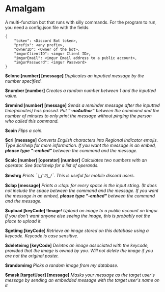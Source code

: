 # Amalgam

A multi-function bot that runs with silly commands.
For the program to run, you need a config.json file with the fields 

~~~~
{
    "token": <Discord Bot token>,
    "prefix": <any prefix>,
    "ownerID": <Owner of the bot>,
    "imgurClientID": <imgur Client ID>,
    "imgurEmail": <imgur Email address to a public account>,
    "imgurPassword": <imgur Password>
}
~~~~

**$clone [number] [message]**
*Duplicates an inputted message by the number specified.*

**$number [number]**
*Creates a random number between 1 and the inputted value.*

**$remind [number] [message]**
*Sends a reminder message after the inputted time(minutes) has passed. Put **"-noAuthor"** between the command and the number of minutes to only print the message without pinging the person who called this command.*

**$coin**
*Flips a coin.*

**$cri [message]**
*Converts English characters into Regional Indicator emojis. Type $crihelp for more information. If you want the message in an embed, **please type "-embed"** between the command and the message.*

**$calc [number] [operator] [number]**
*Calculates two numbers with an operator. See $calchelp for a list of operands.*

**$mshrg**
*Prints ¯\\\_(ツ)_/¯. This is useful for mobile discord users.*

**$clap [message]**
*Prints a \:clap: for every space in the input string. (It does not include the space between the command and the message. If you want the message in an embed, **please type "-embed"** between the command and the message.*

**$upload [keyCode] !Image!**
*Upload an image to a public account on Imgur. If you don't want anyone else seeing the image, this is probably not the place to upload it.*

**$getimg [keyCode]**
*Retrieve an image stored on this database using a keycode. Keycode is case sensitive.*

**$deleteimg [keyCode]**
*Deletes an image associated with the keycode, provided that the image is owned by you. Will not delete the image if you are not the original poster.*

**$randomimg**
*Picks a random image from my database.*

**$mask [targetUser] [message]**
*Masks your message as the target user's message by sending an embedded message with the target user's name on it*